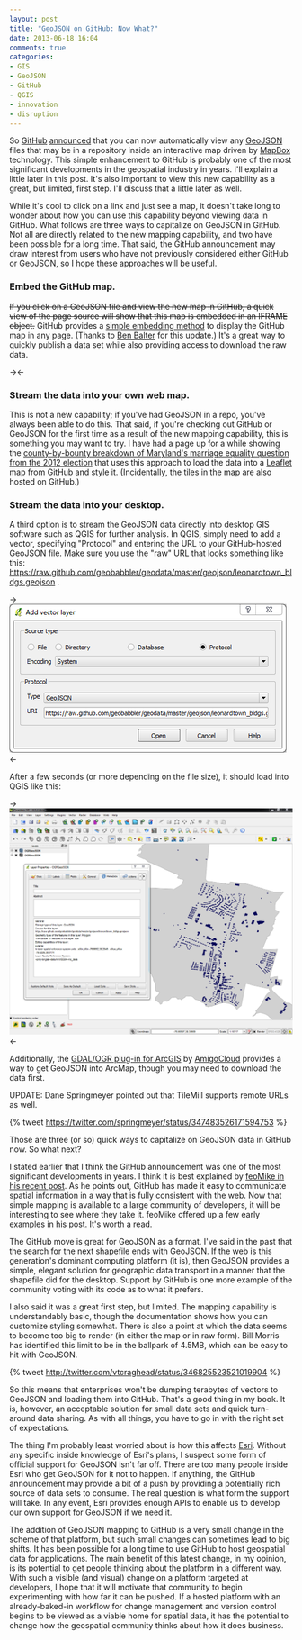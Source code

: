 ```yaml
---
layout: post
title: "GeoJSON on GitHub: Now What?"
date: 2013-06-18 16:04
comments: true
categories: 
- GIS
- GeoJSON
- GitHub
- QGIS
- innovation
- disruption
---
```


So [GitHub](http://github.com) [announced](https://github.com/blog/1528-there-s-a-map-for-that) that you can now automatically view any [GeoJSON](http://geojson.org) files that may be in a repository inside an interactive map driven by [MapBox](http://www.mapbox.com/) technology. This simple enhancement to GitHub is probably one of the most significant developments in the geospatial industry in years. I'll explain a little later in this post. It's also important to view this new capability as a great, but limited, first step. I'll discuss that a little later as well.

While it's cool to click on a link and just see a map, it doesn't take long to wonder about how you can use this capability beyond viewing data in GitHub. What follows are three ways to capitalize on GeoJSON in GitHub. Not all are directly related to the new mapping capability, and two have been possible for a long time. That said, the GitHub announcement may draw interest from users who have not previously considered either GitHub or GeoJSON, so I hope these approaches will be useful.

### Embed the GitHub map.

<del>If you click on a GeoJSON file and view the new map in GitHub, a quick view of the page source will show that this map is embedded in an IFRAME object.</del> GitHub provides a [simple embedding method](https://help.github.com/articles/mapping-geojson-files-on-github#embedding-your-map-elsewhere) to display the GitHub map in any page. (Thanks to [Ben Balter](https://github.com/benbalter) for this update.) It's a great way to quickly publish a data set while also providing access to download the raw data.

-><script src="https://embed.github.com/view/geojson/geobabbler/geodata/master/geojson/leonardtown_bldgs.geojson"></script><-

<!--more-->

### Stream the data into your own web map.

This is not a new capability; if you've had GeoJSON in a repo, you've always been able to do this. That said, if you're checking out GitHub or GeoJSON for the first time as a result of the new mapping capability, this is something you may want to try. I have had a page up for a while showing the [county-by-bounty breakdown of Maryland's marriage equality question from the 2012 election](http://blog.geomusings.com/assets/demos/mdq6/) that uses this approach to load the data into a [Leaflet](http://leafletjs.com/) map from GitHub and style it. (Incidentally, the tiles in the map are also hosted on GitHub.)

### Stream the data into your desktop.

A third option is to stream the GeoJSON data directly into desktop GIS software such as QGIS for further analysis. In QGIS, simply need to add a vector, specifying "Protocol" and entering the URL to your GitHub-hosted GeoJSON file. Make sure you use the "raw" URL that looks something like this: https://raw.github.com/geobabbler/geodata/master/geojson/leonardtown_bldgs.geojson .

-><img src="/images/posts/add_geojson_layer.png" /><-

After a few seconds (or more depending on the file size), it should load into QGIS like this:

-><img src="/images/posts/qgis_github_geojson.png" /><-

Additionally, the [GDAL/OGR plug-in for ArcGIS](https://github.com/RBURHUM/arcgis-ogr/) by [AmigoCloud](http://www.amigocloud.com/homepage/index.html) provides a way to get GeoJSON into ArcMap, though you may need to download the data first.

UPDATE: Dane Springmeyer pointed out that TileMill supports remote URLs as well.

{% tweet https://twitter.com/springmeyer/status/347483526171594753 %}

Those are three (or so) quick ways to capitalize on GeoJSON data in GitHub now. So what next?

I stated earlier that I think the GitHub announcement was one of the most significant developments in years. I think it is best explained by [feoMike in his recent post](http://feomike.github.io/post/thoughts-on-disruption.html). As he points out, GitHub has made it easy to communicate spatial information in a way that is fully consistent with the web. Now that simple mapping is available to a large community of developers, it will be interesting to see where they take it. feoMike offered up a few early examples in his post. It's worth a read.

The GitHub move is great for GeoJSON as a format. I've said in the past that the search for the next shapefile ends with GeoJSON. If the web is this generation's dominant computing platform (it is), then GeoJSON provides a simple, elegant solution for geographic data transport in a manner that the shapefile did for the desktop. Support by GitHub is one more example of the community voting with its code as to what it prefers.

I also said it was a great first step, but limited. The mapping capability is understandably basic, though the documentation shows how you can customize styling somewhat. There is also a point at which the data seems to become too big to render (in either the map or in raw form). Bill Morris has identified this limit to be in the ballpark of 4.5MB, which can be easy to hit with GeoJSON.

{% tweet http://twitter.com/vtcraghead/status/346825523521019904 %}

So this means that enterprises won't be dumping terabytes of vectors to GeoJSON and loading them into GitHub. That's a good thing in my book. It is, however, an acceptable solution for small data sets and quick turn-around data sharing. As with all things, you have to go in with the right set of expectations.

The thing I'm probably least worried about is how this affects [Esri](http://www.esri.com). Without any specific inside knowledge of Esri's plans, I suspect some form of official support for GeoJSON isn't far off. There are too many people inside Esri who get GeoJSON for it not to happen. If anything, the GitHub announcement may provide a bit of a push by providing a potentially rich source of data sets to consume. The real question is what form the support will take. In any event, Esri provides enough APIs to enable us to develop our own support for GeoJSON if we need it.

The addition of GeoJSON mapping to GitHub is a very small change in the scheme of that platform, but such small changes can sometimes lead to big shifts. It has been possible for a long time to use GitHub to host geospatial data for applications. The main benefit of this latest change, in my opinion, is its potential to get people thinking about the platform in a different way. With such a visible (and visual) change on a platform targeted at developers, I hope that it will motivate that community to begin experimenting with how far it can be pushed. If a hosted platform with an already-baked-in workflow for change management and version control begins to be viewed as a viable home for spatial data, it has the potential to change how the geospatial community thinks about how it does business.